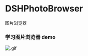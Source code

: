 # DSHPhotoBrowser
图片浏览器

### 学习图片浏览器 demo 

![.gif](https://github.com/dushihao/DSHPhotoBrowser/blob/master/QQ20170821-180051.gif)
